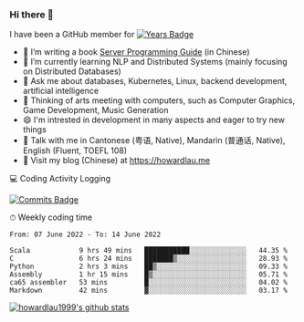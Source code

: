### Hi there 👋
I have been a GitHub member for [![Years Badge](https://badges.pufler.dev/years/howardlau1999)](https://badges.pufler.dev)

- 🔭 I’m writing a book [Server Programming Guide](https://github.com/howardlau1999/server-programming-guide) (in Chinese) 
- 🌱 I’m currently learning NLP and Distributed Systems (mainly focusing on Distributed Databases)
- 💬 Ask me about databases, Kubernetes, Linux, backend development, artificial intelligence
- 🤔 Thinking of arts meeting with computers, such as Computer Graphics, Game Development, Music Generation
- 😄 I'm intrested in development in many aspects and eager to try new things
- 💬 Talk with me in Cantonese (粤语, Native), Mandarin (普通话, Native), English (Fluent, TOEFL 108)
- 📕 Visit my blog (Chinese) at https://howardlau.me

<!--
**howardlau1999/howardlau1999** is a ✨ _special_ ✨ repository because its `README.md` (this file) appears on your GitHub profile.

Here are some ideas to get you started:
- 👯 I’m looking to collaborate on ...
- 🤔 I’m looking for help with ...
- 📫 How to reach me: ...
- 😄 Pronouns: ...
- ⚡ Fun fact: ...
-->

💻 Coding Activity Logging

[![Commits Badge](https://badges.pufler.dev/commits/weekly/howardlau1999)](https://badges.pufler.dev)

⏱ Weekly coding time
<!-- Generated By https://github.com/athul/waka-readme -->
<!--START_SECTION:waka-->

```text
From: 07 June 2022 - To: 14 June 2022

Scala            9 hrs 49 mins   ███████████░░░░░░░░░░░░░░   44.35 %
C                6 hrs 24 mins   ███████▒░░░░░░░░░░░░░░░░░   28.93 %
Python           2 hrs 3 mins    ██▒░░░░░░░░░░░░░░░░░░░░░░   09.33 %
Assembly         1 hr 15 mins    █▒░░░░░░░░░░░░░░░░░░░░░░░   05.71 %
ca65 assembler   53 mins         █░░░░░░░░░░░░░░░░░░░░░░░░   04.02 %
Markdown         42 mins         ▓░░░░░░░░░░░░░░░░░░░░░░░░   03.17 %
```

<!--END_SECTION:waka-->

[![howardlau1999's github stats](https://github-readme-stats.vercel.app/api?username=howardlau1999)](https://github.com/anuraghazra/github-readme-stats)

<!--[![Top Langs](https://github-readme-stats.vercel.app/api/top-langs/?username=howardlau1999&layout=compact)](https://github.com/anuraghazra/github-readme-stats)-->

<!--1-->
